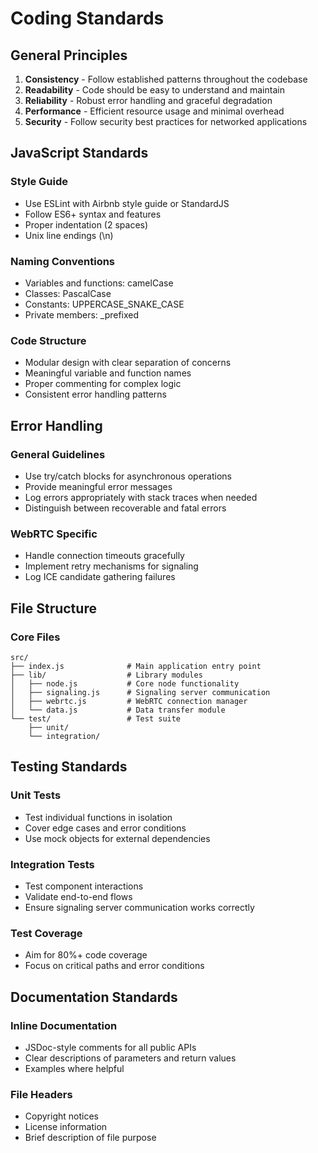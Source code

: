 # Coding Standards

## General Principles

1. **Consistency** - Follow established patterns throughout the codebase
2. **Readability** - Code should be easy to understand and maintain
3. **Reliability** - Robust error handling and graceful degradation
4. **Performance** - Efficient resource usage and minimal overhead
5. **Security** - Follow security best practices for networked applications

## JavaScript Standards

### Style Guide
- Use ESLint with Airbnb style guide or StandardJS
- Follow ES6+ syntax and features
- Proper indentation (2 spaces)
- Unix line endings (\n)

### Naming Conventions
- Variables and functions: camelCase
- Classes: PascalCase
- Constants: UPPERCASE_SNAKE_CASE
- Private members: _prefixed

### Code Structure
- Modular design with clear separation of concerns
- Meaningful variable and function names
- Proper commenting for complex logic
- Consistent error handling patterns

## Error Handling

### General Guidelines
- Use try/catch blocks for asynchronous operations
- Provide meaningful error messages
- Log errors appropriately with stack traces when needed
- Distinguish between recoverable and fatal errors

### WebRTC Specific
- Handle connection timeouts gracefully
- Implement retry mechanisms for signaling
- Log ICE candidate gathering failures

## File Structure

### Core Files
```
src/
├── index.js              # Main application entry point
├── lib/                  # Library modules
│   ├── node.js           # Core node functionality  
│   ├── signaling.js      # Signaling server communication
│   ├── webrtc.js         # WebRTC connection manager
│   └── data.js           # Data transfer module
└── test/                 # Test suite
    ├── unit/
    └── integration/
```

## Testing Standards

### Unit Tests
- Test individual functions in isolation
- Cover edge cases and error conditions
- Use mock objects for external dependencies

### Integration Tests
- Test component interactions
- Validate end-to-end flows
- Ensure signaling server communication works correctly

### Test Coverage
- Aim for 80%+ code coverage
- Focus on critical paths and error conditions

## Documentation Standards

### Inline Documentation
- JSDoc-style comments for all public APIs
- Clear descriptions of parameters and return values
- Examples where helpful

### File Headers
- Copyright notices
- License information
- Brief description of file purpose
